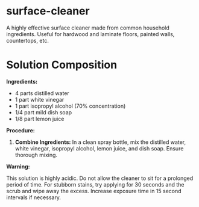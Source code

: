 # surface-cleaner
A highly effective surface cleaner made from common household ingredients. Useful for hardwood and laminate floors, painted walls, countertops, etc. 

# Solution Composition 

**Ingredients:**

* 4 parts distilled water
* 1 part white vinegar
* 1 part isopropyl alcohol (70% concentration)
* 1/4 part mild dish soap
* 1/8 part lemon juice

**Procedure:**

1. **Combine Ingredients:** In a clean spray bottle, mix the distilled water, white vinegar, isopropyl alcohol, lemon juice, and dish soap. Ensure thorough mixing.

**Warning:**

This solution is highly acidic. Do not allow the cleaner to sit for a prolonged period of time. For stubborn stains, try applying for 30 seconds and the scrub and wipe away the excess. Increase exposure time in 15 second intervals if necessary.
